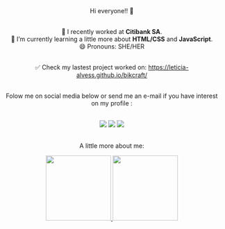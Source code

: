 <div align="center"> Hi everyone!! 👋

 <br> 🔭 I recently worked at <strong>Citibank SA</strong>.
 <br>🌱 I’m currently learning a little more about <strong>HTML/CSS</strong> and <strong>JavaScript</strong>.
<br> 😄 Pronouns: SHE/HER

<br> ✅ Check my lastest project worked on: https://leticia-alvess.github.io/bikcraft/ </div>

<div align="center"><br>Folow me on social media below or send me an e-mail if you have interest on my profile :</div>  

<div align="center"> 

 <br> <a href="https://www.linkedin.com/in/leticia-alves-1a092716a/" target="_blank"><img src="https://img.shields.io/badge/-LinkedIn-%230077B5?style=for-the-badge&logo=linkedin&logoColor=white" target="_blank"></a> 
  <a href="mailto:leticia.a.santos93@gmail.com"><img src="https://img.shields.io/badge/-Gmail-%23333?style=for-the-badge&logo=gmail&logoColor=white" target="_blank"></a>
  <a href="https://instagram.com/le_a.s" target="_blank"><img src="https://img.shields.io/badge/-Instagram-%23E4405F?style=for-the-badge&logo=instagram&logoColor=white" target="_blank"></a>
  
<br>A little more about me:  
  
<div align="center">

  <a href="https://github.com/leticia-alvess">
  <img height="150em" src="https://github-readme-stats.vercel.app/api?username=leticia-alvess&show_icons=true&theme=tokyonight&include_all_commits=true&count_private=true"/> 
  <img height="150em" src="https://github-readme-stats.vercel.app/api/top-langs/?username=leticia-alvess&layout=compact&langs_count=7&theme=tokyonight"/>
</div>


 
